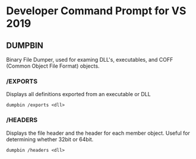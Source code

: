 Developer Command Prompt for VS 2019
==============================

DUMPBIN
-----------------------------------------------------------
Binary File Dumper, used for examing DLL's, executables, and COFF (Common Object File Format) objects.

### /EXPORTS
Displays all definitions exported from an executable or DLL

```
dumpbin /exports <dll>
```

### /HEADERS
Displays the file header and the header for each member object.
Useful for determining whether 32bit or 64bit.

```
dumpbin /headers <dll>
```

